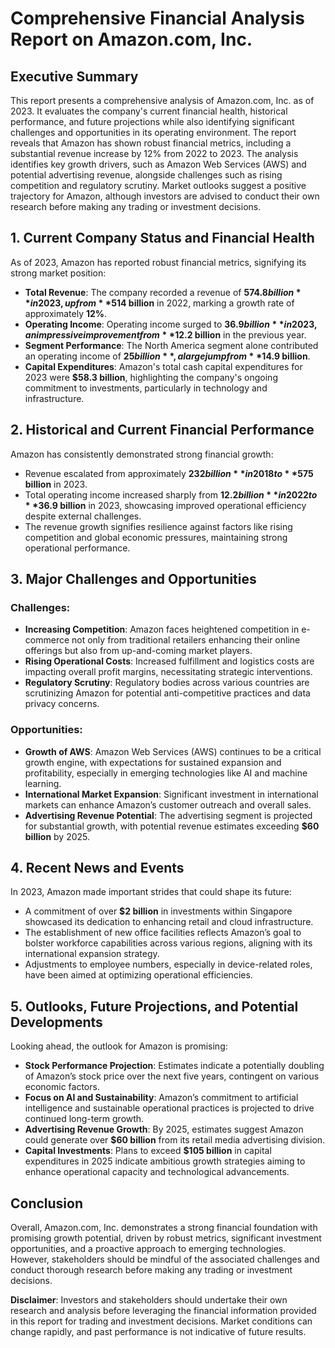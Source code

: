 # Comprehensive Financial Analysis Report on Amazon.com, Inc.

## Executive Summary
This report presents a comprehensive analysis of Amazon.com, Inc. as of 2023. It evaluates the company's current financial health, historical performance, and future projections while also identifying significant challenges and opportunities in its operating environment. The report reveals that Amazon has shown robust financial metrics, including a substantial revenue increase by 12% from 2022 to 2023. The analysis identifies key growth drivers, such as Amazon Web Services (AWS) and potential advertising revenue, alongside challenges such as rising competition and regulatory scrutiny. Market outlooks suggest a positive trajectory for Amazon, although investors are advised to conduct their own research before making any trading or investment decisions.

## 1. Current Company Status and Financial Health
As of 2023, Amazon has reported robust financial metrics, signifying its strong market position:
- **Total Revenue**: The company recorded a revenue of **$574.8 billion** in 2023, up from **$514 billion** in 2022, marking a growth rate of approximately **12%**.
- **Operating Income**: Operating income surged to **$36.9 billion** in 2023, an impressive improvement from **$12.2 billion** in the previous year.
- **Segment Performance**: The North America segment alone contributed an operating income of **$25 billion**, a large jump from **$14.9 billion**.
- **Capital Expenditures**: Amazon's total cash capital expenditures for 2023 were **$58.3 billion**, highlighting the company's ongoing commitment to investments, particularly in technology and infrastructure.

## 2. Historical and Current Financial Performance
Amazon has consistently demonstrated strong financial growth:
- Revenue escalated from approximately **$232 billion** in 2018 to **$575 billion** in 2023.
- Total operating income increased sharply from **$12.2 billion** in 2022 to **$36.9 billion** in 2023, showcasing improved operational efficiency despite external challenges.
- The revenue growth signifies resilience against factors like rising competition and global economic pressures, maintaining strong operational performance.

## 3. Major Challenges and Opportunities
### Challenges:
- **Increasing Competition**: Amazon faces heightened competition in e-commerce not only from traditional retailers enhancing their online offerings but also from up-and-coming market players.
- **Rising Operational Costs**: Increased fulfillment and logistics costs are impacting overall profit margins, necessitating strategic interventions.
- **Regulatory Scrutiny**: Regulatory bodies across various countries are scrutinizing Amazon for potential anti-competitive practices and data privacy concerns.

### Opportunities:
- **Growth of AWS**: Amazon Web Services (AWS) continues to be a critical growth engine, with expectations for sustained expansion and profitability, especially in emerging technologies like AI and machine learning.
- **International Market Expansion**: Significant investment in international markets can enhance Amazon’s customer outreach and overall sales.
- **Advertising Revenue Potential**: The advertising segment is projected for substantial growth, with potential revenue estimates exceeding **$60 billion** by 2025.

## 4. Recent News and Events
In 2023, Amazon made important strides that could shape its future:
- A commitment of over **$2 billion** in investments within Singapore showcased its dedication to enhancing retail and cloud infrastructure. 
- The establishment of new office facilities reflects Amazon’s goal to bolster workforce capabilities across various regions, aligning with its international expansion strategy.
- Adjustments to employee numbers, especially in device-related roles, have been aimed at optimizing operational efficiencies.

## 5. Outlooks, Future Projections, and Potential Developments
Looking ahead, the outlook for Amazon is promising:
- **Stock Performance Projection**: Estimates indicate a potentially doubling of Amazon’s stock price over the next five years, contingent on various economic factors.
- **Focus on AI and Sustainability**: Amazon’s commitment to artificial intelligence and sustainable operational practices is projected to drive continued long-term growth.
- **Advertising Revenue Growth**: By 2025, estimates suggest Amazon could generate over **$60 billion** from its retail media advertising division.
- **Capital Investments**: Plans to exceed **$105 billion** in capital expenditures in 2025 indicate ambitious growth strategies aiming to enhance operational capacity and technological advancements.

## Conclusion
Overall, Amazon.com, Inc. demonstrates a strong financial foundation with promising growth potential, driven by robust metrics, significant investment opportunities, and a proactive approach to emerging technologies. However, stakeholders should be mindful of the associated challenges and conduct thorough research before making any trading or investment decisions.

**Disclaimer**: Investors and stakeholders should undertake their own research and analysis before leveraging the financial information provided in this report for trading and investment decisions. Market conditions can change rapidly, and past performance is not indicative of future results.